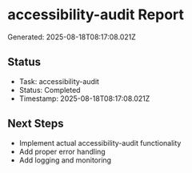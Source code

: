 # accessibility-audit Report

Generated: 2025-08-18T08:17:08.021Z

## Status
- Task: accessibility-audit
- Status: Completed
- Timestamp: 2025-08-18T08:17:08.021Z

## Next Steps
- Implement actual accessibility-audit functionality
- Add proper error handling
- Add logging and monitoring
